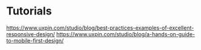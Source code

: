 # Tutorials
https://www.uxpin.com/studio/blog/best-practices-examples-of-excellent-responsive-design/
https://www.uxpin.com/studio/blog/a-hands-on-guide-to-mobile-first-design/
